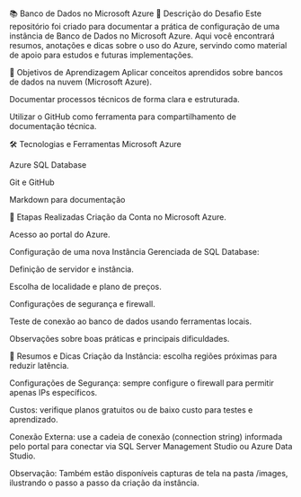 📚 Banco de Dados no Microsoft Azure
📝 Descrição do Desafio
Este repositório foi criado para documentar a prática de configuração de uma instância de Banco de Dados no Microsoft Azure.
Aqui você encontrará resumos, anotações e dicas sobre o uso do Azure, servindo como material de apoio para estudos e futuras implementações.

🎯 Objetivos de Aprendizagem
Aplicar conceitos aprendidos sobre bancos de dados na nuvem (Microsoft Azure).

Documentar processos técnicos de forma clara e estruturada.

Utilizar o GitHub como ferramenta para compartilhamento de documentação técnica.

🛠️ Tecnologias e Ferramentas
Microsoft Azure

Azure SQL Database

Git e GitHub

Markdown para documentação

🚀 Etapas Realizadas
Criação da Conta no Microsoft Azure.

Acesso ao portal do Azure.

Configuração de uma nova Instância Gerenciada de SQL Database:

Definição de servidor e instância.

Escolha de localidade e plano de preços.

Configurações de segurança e firewall.

Teste de conexão ao banco de dados usando ferramentas locais.

Observações sobre boas práticas e principais dificuldades.

📑 Resumos e Dicas
Criação da Instância: escolha regiões próximas para reduzir latência.

Configurações de Segurança: sempre configure o firewall para permitir apenas IPs específicos.

Custos: verifique planos gratuitos ou de baixo custo para testes e aprendizado.

Conexão Externa: use a cadeia de conexão (connection string) informada pelo portal para conectar via SQL Server Management Studio ou Azure Data Studio.

Observação:
Também estão disponíveis capturas de tela na pasta /images, ilustrando o passo a passo da criação da instância.
